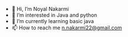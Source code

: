 - 👋 Hi, I’m Noyal Nakarmi
- 👀 I’m interested in Java and python
- 🌱 I’m currently learning basic java
- 📫 How to reach me n.nakarmi22@gmail.com

<!---
Noyal080/Noyal080 is a ✨ special ✨ repository because its `README.md` (this file) appears on your GitHub profile.
You can click the Preview link to take a look at your changes.
--->
